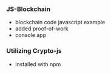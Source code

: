 ### JS-Blockchain
- blockchain code javascript example
- added proof-of-work
- console app

### Utilizing Crypto-js
- installed with npm
